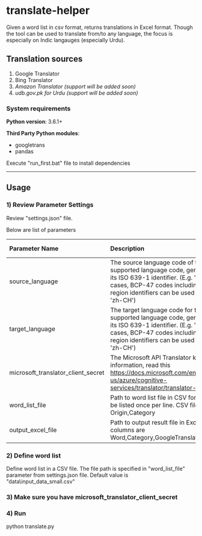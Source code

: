 # translate-helper
Given a word list in csv format, returns translations in Excel format. Though the tool can be used to translate from/to any language, the focus is especially on Indic langauges (especially Urdu).

## Translation sources
1. Google Translator
2. Bing Translator
3. *Amazon Translator  (support will be added soon)*
4. *udb.gov.pk for Urdu (support will be added soon)*

### System requirements
**Python version**: 	3.6.1+

**Third Party Python modules**: 
- googletrans
- pandas


Execute "run_first.bat" file to install dependencies

---

## Usage

### 1) Review Parameter Settings
Review "settings.json" file. 

Below are list of parameters

| Parameter Name                     	| Description                                                                                                                                                                                                                                              	| Default Value              	| Data Type 	|
|:------------------------------------	| :--------------------------------------------------------------------------------------------------------------------------------------------------------------------------------------------------------------------------------------------------------	| :----------------------------	| :-----------	|
| source_language                    	|  The source language code of the word list. Use a supported language code, generally consisting of its ISO 639-1 identifier. (E.g. 'en', 'ja'). In certain cases, BCP-47 codes including language + region identifiers can be used (e.g. 'zh-TW' and 'zh-CH') 	| en                    | string    	|
| target_language                    	| The target language code for the results. Use a supported language code, generally consisting of its ISO 639-1 identifier. (E.g. 'en', 'ja'). In certain cases, BCP-47 codes including language + region identifiers can be used (e.g. 'zh-TW' and 'zh-CH')    	| ur                    | string    	|
| microsoft_translator_client_secret 	| The Microsoft API Translator key. For more information, read this https://docs.microsoft.com/en-us/azure/cognitive-services/translator/translator-info-overview                                                                                          	|                            	| string    	|
| word_list_file                     	| Path to word list file in CSV format. Words should be listed once per line. CSV file columns are Origin,Category                                                                                                                                         	| data\\input_data_small.csv 	| string    	|
| output_excel_file                  	| Path to output result file in Excel format.   Excel file columns are Word,Category,GoogleTranslation,BingTranslation                                                                                                                                     	| data\\output_data.xlsx     	| string    	|

### 2) Define word list
Define word list in a CSV file. The file path is specified in "word_list_file" parameter from settings.json file. Default value is "data\input_data_small.csv"

### 3) Make sure you have microsoft_translator_client_secret

### 4) Run
python translate.py
